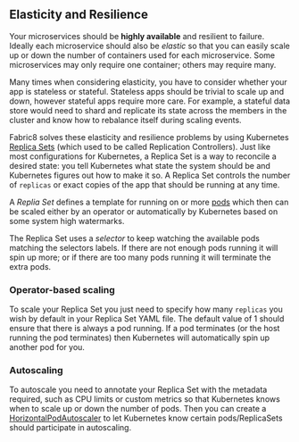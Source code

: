 ## Elasticity and Resilience

Your microservices should be __highly available__ and resilient to failure. Ideally each microservice should also be _elastic_ so that you can easily scale up or down the number of containers used for each microservice. Some microservices may only require one container; others may require many.
 
 Many times when considering elasticity, you have to consider whether your app is stateless or stateful. Stateless apps should be trivial to scale up and down, however stateful apps require more care. For example, a stateful data store would need to shard and replicate its state across the members in the cluster and know how to rebalance itself during scaling events.
  

Fabric8 solves these elasticity and resilience problems by using Kubernetes [Replica Sets](../replicationControllers.html) (which used to be called Replication Controllers). Just like most configurations for Kubernetes, a Replica Set is a way to reconcile a desired state: you tell Kubernetes what state the system should be and Kubernetes figures out how to make it so. A Replica Set controls the number of `replicas` or exact copies of the app that should be running at any time.    

A _Replia Set_ defines a template for running on or more [pods](../pods.html) which then can be scaled either by an operator or automatically by Kubernetes based on some system high watermarks.

The Replica Set uses a _selector_ to keep watching the available pods matching the selectors labels. If there are not enough pods running it will spin up more; or if there are too many pods running it will terminate the extra pods.

### Operator-based scaling

To scale your Replica Set you just need to specify how many `replicas` you wish by default in your Replica Set YAML file. The default value of 1 should ensure that there is always a pod running. If a pod terminates (or the host running the pod terminates) then Kubernetes will automatically spin up another pod for you.

### Autoscaling

To autoscale you need to annotate your Replica Set with the metadata required, such as CPU limits or custom metrics so that Kubernetes knows when to scale up or down the number of pods. Then you can create a [HorizontalPodAutoscaler](http://kubernetes.io/docs/user-guide/horizontal-pod-autoscaling/) to let Kubernetes know certain pods/ReplicaSets should participate in autoscaling. 
